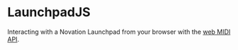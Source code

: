 # LaunchpadJS
Interacting with a Novation Launchpad from your browser with the [web MIDI API][midi-web].

[midi-web]: https://webaudio.github.io/web-midi-api/
